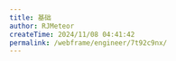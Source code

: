 ```yaml
---
title: 基础
author: RJMeteor
createTime: 2024/11/08 04:41:42
permalink: /webframe/engineer/7t92c9nx/
---
```

